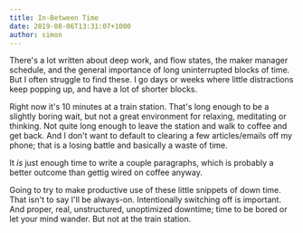 ```yaml
---
title: In-Between Time
date: 2019-08-06T13:31:07+1000
author: simon
---
```


There's a lot written about deep work, and flow states, the maker manager schedule, and the general importance of long uninterrupted blocks of time. But I often struggle to find these. I go days or weeks where little distractions keep popping up, and have a lot of shorter blocks.

Right now it's 10 minutes at a train station. That's long enough to be a slightly boring wait, but not a great environment for relaxing, meditating or thinking. Not quite long enough to leave the station and walk to coffee and get back. And I don't want to default to clearing a few articles/emails off my phone; that is a losing battle and basically a waste of time.

It _is_ just enough time to write a couple paragraphs, which is probably a better outcome than gettig wired on coffee anyway.

Going to try to make productive use of these little snippets of down time. That isn't to say I'll be always-on. Intentionally switching off is important. And proper, real, unstructured, unoptimized downtime; time to be bored or let your mind wander. But not at the train station.

